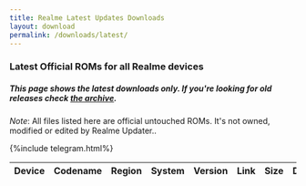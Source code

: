 ```yaml
---
title: Realme Latest Updates Downloads
layout: download
permalink: /downloads/latest/
---
```


### Latest Official ROMs for all Realme devices
##### This page shows the latest downloads only. If you're looking for old releases check [the archive](/archive/).

*Note*: All files listed here are official untouched ROMs. It's not owned, modified or edited by Realme Updater..

{%include telegram.html%}

<div class="table-responsive-md" id="table-wrapper">
    <table id="downloads" class="display dt-responsive compact table table-striped table-hover table-sm">
        <thead class="thead-dark">
            <tr>
                <th>Device</th>
                <th>Codename</th>
                <th>Region</th>
                <th>System</th>
                <th>Version</th>
                <th>Link</th>
                <th>Size</th>
                <th>Date</th>
            </tr>
        </thead>
        <script>loadLatestDownloads("latest")</script>
    </table>
</div>